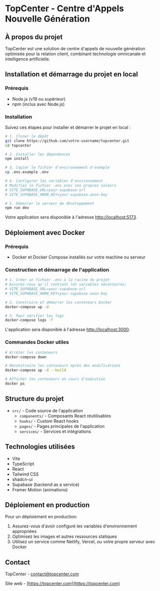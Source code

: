 
# TopCenter - Centre d'Appels Nouvelle Génération

## À propos du projet

TopCenter est une solution de centre d'appels de nouvelle génération optimisée pour la relation client, combinant technologie omnicanale et intelligence artificielle.

## Installation et démarrage du projet en local

### Prérequis
- Node.js (v18 ou supérieur)
- npm (inclus avec Node.js)

### Installation

Suivez ces étapes pour installer et démarrer le projet en local :

```sh
# 1. Cloner le dépôt
git clone https://github.com/votre-username/topcenter.git
cd topcenter

# 2. Installer les dépendances
npm install

# 3. Copier le fichier d'environnement d'exemple
cp .env.example .env

# 4. Configurer les variables d'environnement
# Modifiez le fichier .env avec vos propres valeurs
# VITE_SUPABASE_URL=your-supabase-url
# VITE_SUPABASE_ANON_KEY=your-supabase-anon-key

# 5. Démarrer le serveur de développement
npm run dev
```

Votre application sera disponible à l'adresse [http://localhost:5173](http://localhost:5173).

## Déploiement avec Docker

### Prérequis
- Docker et Docker Compose installés sur votre machine ou serveur

### Construction et démarrage de l'application

```sh
# 1. Créer un fichier .env à la racine du projet
# Assurez-vous qu'il contient les variables nécessaires:
# VITE_SUPABASE_URL=your-supabase-url
# VITE_SUPABASE_ANON_KEY=your-supabase-anon-key

# 2. Construire et démarrer les conteneurs Docker
docker-compose up -d

# 3. Pour vérifier les logs
docker-compose logs -f
```

L'application sera disponible à l'adresse [http://localhost:3000](http://localhost:3000).

### Commandes Docker utiles

```sh
# Arrêter les conteneurs
docker-compose down

# Reconstruire les conteneurs après des modifications
docker-compose up -d --build

# Afficher les conteneurs en cours d'exécution
docker ps
```

## Structure du projet

- `src/` - Code source de l'application
  - `components/` - Composants React réutilisables
  - `hooks/` - Custom React hooks
  - `pages/` - Pages principales de l'application
  - `services/` - Services et intégrations

## Technologies utilisées

- Vite
- TypeScript
- React
- Tailwind CSS
- shadcn-ui
- Supabase (backend as a service)
- Framer Motion (animations)

## Déploiement en production

Pour un déploiement en production:

1. Assurez-vous d'avoir configuré les variables d'environnement appropriées
2. Optimisez les images et autres ressources statiques
3. Utilisez un service comme Netlify, Vercel, ou votre propre serveur avec Docker

## Contact

TopCenter - [contact@topcenter.com](mailto:contact@topcenter.com)

Site web - [https://topcenter.com](https://topcenter.com)
